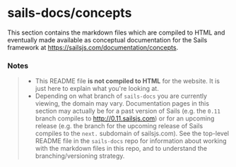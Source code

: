 # sails-docs/concepts

This section contains the markdown files which are compiled to HTML and eventually made available as conceptual documentation for the Sails framework at https://sailsjs.com/documentation/concepts.

### Notes
> - This README file **is not compiled to HTML** for the website.  It is just here to explain what you're looking at.
> - Depending on what branch of `sails-docs` you are currently viewing, the domain may vary.  Documentation pages in this section may actually be for a past version of Sails (e.g. the `0.11` branch compiles to http://0.11.sailsjs.com) or for an upcoming release (e.g. the branch for the upcoming release of Sails compiles to the `next.` subdomain of sailsjs.com).  See the top-level README file in the `sails-docs` repo for information about working with the markdown files in this repo, and to understand the branching/versioning strategy.

<docmeta name="notShownOnWebsite" value="true">
